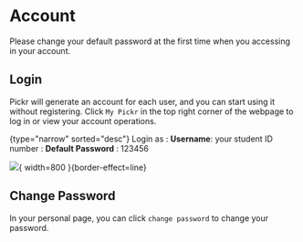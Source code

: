 # Account

<warning>
    <p>
        Please change your default password at the first time when you accessing in your account.
    </p>
</warning>

## Login

Pickr will generate an account for each user, and you can start using it without registering. Click `My Pickr` in the
top right corner of the webpage to log in or view your account operations.

{type="narrow" sorted="desc"}
Login as
: **Username**: your student ID number
: **Default Password**  : 123456

![](login.jpg){ width=800 }{border-effect=line}



## Change Password

In your personal page, you can click `change password` to change your password.